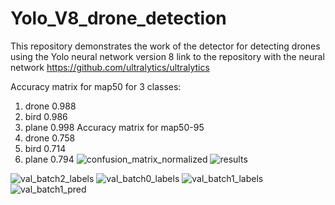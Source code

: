 # Yolo_V8_drone_detection
This repository demonstrates the work of the detector for detecting drones using the Yolo neural network version 8
link to the repository with the neural network https://github.com/ultralytics/ultralytics


Accuracy matrix for map50 for 3 classes:
1) drone 0.988
2) bird 0.986
3) plane 0.998
Accuracy matrix for map50-95
1) drone 0.758
2) bird 0.714
3) plane 0.794
![confusion_matrix_normalized](https://github.com/Egorvasechko/Yolo_V8_drone_detection/assets/71592796/adcbb494-6897-43ec-85bd-bca80b9d5d2d)
![results](https://github.com/Egorvasechko/Yolo_V8_drone_detection/assets/71592796/b9fad1ee-75d5-444a-811e-36067d8e4661)

![val_batch2_labels](https://github.com/Egorvasechko/Yolo_V8_drone_detection/assets/71592796/2ad26602-d9e1-420c-ab9a-c8ad7e576d08)
![val_batch0_labels](https://github.com/Egorvasechko/Yolo_V8_drone_detection/assets/71592796/1130e719-4c66-4732-b76d-d7b3192c1ae8)
![val_batch1_labels](https://github.com/Egorvasechko/Yolo_V8_drone_detection/assets/71592796/bd70a2be-189b-40be-a3b6-60444dcea347)
![val_batch1_pred](https://github.com/Egorvasechko/Yolo_V8_drone_detection/assets/71592796/88c15e63-aa53-4386-bea7-b3b96c68792b)

